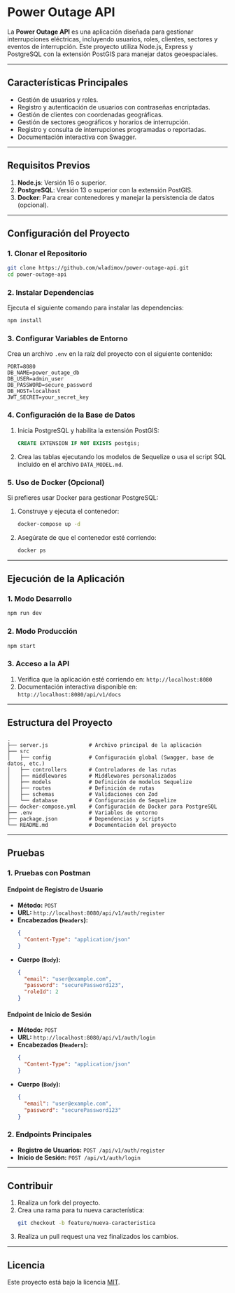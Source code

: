 # Power Outage API

La **Power Outage API** es una aplicación diseñada para gestionar interrupciones eléctricas, incluyendo usuarios, roles, clientes, sectores y eventos de interrupción. Este proyecto utiliza Node.js, Express y PostgreSQL con la extensión PostGIS para manejar datos geoespaciales.

---

## **Características Principales**

- Gestión de usuarios y roles.
- Registro y autenticación de usuarios con contraseñas encriptadas.
- Gestión de clientes con coordenadas geográficas.
- Gestión de sectores geográficos y horarios de interrupción.
- Registro y consulta de interrupciones programadas o reportadas.
- Documentación interactiva con Swagger.

---

## **Requisitos Previos**

1. **Node.js**: Versión 16 o superior.
2. **PostgreSQL**: Versión 13 o superior con la extensión PostGIS.
3. **Docker**: Para crear contenedores y manejar la persistencia de datos (opcional).

---

## **Configuración del Proyecto**

### **1. Clonar el Repositorio**

```bash
git clone https://github.com/wladimov/power-outage-api.git
cd power-outage-api
```

### **2. Instalar Dependencias**

Ejecuta el siguiente comando para instalar las dependencias:

```bash
npm install
```

### **3. Configurar Variables de Entorno**

Crea un archivo `.env` en la raíz del proyecto con el siguiente contenido:

```env
PORT=8080
DB_NAME=power_outage_db
DB_USER=admin_user
DB_PASSWORD=secure_password
DB_HOST=localhost
JWT_SECRET=your_secret_key
```

### **4. Configuración de la Base de Datos**

1. Inicia PostgreSQL y habilita la extensión PostGIS:
   ```sql
   CREATE EXTENSION IF NOT EXISTS postgis;
   ```
2. Crea las tablas ejecutando los modelos de Sequelize o usa el script SQL incluido en el archivo `DATA_MODEL.md`.

### **5. Uso de Docker (Opcional)**

Si prefieres usar Docker para gestionar PostgreSQL:

1. Construye y ejecuta el contenedor:
   ```bash
   docker-compose up -d
   ```
2. Asegúrate de que el contenedor esté corriendo:
   ```bash
   docker ps
   ```

---

## **Ejecución de la Aplicación**

### **1. Modo Desarrollo**

```bash
npm run dev
```

### **2. Modo Producción**

```bash
npm start
```

### **3. Acceso a la API**

1. Verifica que la aplicación esté corriendo en: `http://localhost:8080`
2. Documentación interactiva disponible en: `http://localhost:8080/api/v1/docs`

---

## **Estructura del Proyecto**

```plaintext
.
├── server.js             # Archivo principal de la aplicación
├── src
│   ├── config            # Configuración global (Swagger, base de datos, etc.)
│   ├── controllers       # Controladores de las rutas
│   ├── middlewares       # Middlewares personalizados
│   ├── models            # Definición de modelos Sequelize
│   ├── routes            # Definición de rutas
│   ├── schemas           # Validaciones con Zod
│   └── database          # Configuración de Sequelize
├── docker-compose.yml    # Configuración de Docker para PostgreSQL
├── .env                  # Variables de entorno
├── package.json          # Dependencias y scripts
└── README.md             # Documentación del proyecto
```

---

## **Pruebas**

### **1. Pruebas con Postman**

#### **Endpoint de Registro de Usuario**

- **Método:** `POST`
- **URL:** `http://localhost:8080/api/v1/auth/register`
- **Encabezados (`Headers`):**
  ```json
  {
    "Content-Type": "application/json"
  }
  ```
- **Cuerpo (`Body`):**
  ```json
  {
    "email": "user@example.com",
    "password": "securePassword123",
    "roleId": 2
  }
  ```

#### **Endpoint de Inicio de Sesión**

- **Método:** `POST`
- **URL:** `http://localhost:8080/api/v1/auth/login`
- **Encabezados (`Headers`):**
  ```json
  {
    "Content-Type": "application/json"
  }
  ```
- **Cuerpo (`Body`):**
  ```json
  {
    "email": "user@example.com",
    "password": "securePassword123"
  }
  ```

### **2. Endpoints Principales**

- **Registro de Usuarios:** `POST /api/v1/auth/register`
- **Inicio de Sesión:** `POST /api/v1/auth/login`

---

## **Contribuir**

1. Realiza un fork del proyecto.
2. Crea una rama para tu nueva característica:
   ```bash
   git checkout -b feature/nueva-caracteristica
   ```
3. Realiza un pull request una vez finalizados los cambios.

---

## **Licencia**

Este proyecto está bajo la licencia [MIT](LICENSE).
